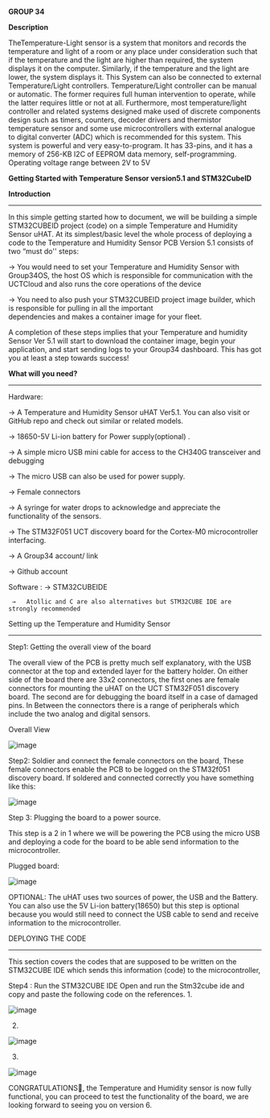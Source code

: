 **GROUP 34**

**Description**

TheTemperature-Light sensor is a system that monitors and records
the temperature and light of a room or any place under consideration such that if the
temperature and the light are higher than required, the system displays it on the
computer. Similarly, if the temperature and the light are lower, the system displays it.
This System can also be connected to external Temperature/Light controllers.
Temperature/Light controller can be manual or automatic. The former requires full
human intervention to operate, while the latter requires little or not at all.
Furthermore, most temperature/light controller and related systems designed make
used of discrete components design such as timers, counters, decoder drivers and
thermistor temperature sensor and some use microcontrollers with external analogue
to digital converter (ADC) which is recommended for this system.
This system is powerful and very easy-to-program. It has 33-pins, and it has a
memory of 256-KB I2C of EEPROM data memory, self-programming.
Operating voltage range between 2V to 5V

**Getting Started with Temperature Sensor version5.1 and STM32CubeID**

**Introduction**
_________________________________________________________________________________

In this simple getting started how to document, we will be building a simple STM32CUBEID project (code) on a simple Temperature and Humidity Sensor uHAT. At its simplest/basic level the whole process of deploying  a code to the Temperature and Humidity Sensor PCB Version 5.1 consists of two “must do'' steps:

→ You would need to set your Temperature and Humidity Sensor with Group34OS, the  host OS which is responsible for  communication with the UCTCloud and also runs the core operations of the device

→  You need to also push your STM32CUBEID project image builder, which is responsible for pulling in all the important   
   dependencies and makes a container image for your fleet.
   
A completion of these steps implies that your Temperature and humidity Sensor Ver 5.1 will start to download the container image, begin your application, and start sending logs to your Group34 dashboard. This has got you at least a step towards success!


**What will you need?**
__________________________________________________________________________________
Hardware:


→ A Temperature and Humidity Sensor uHAT Ver5.1. You can also visit or GitHub repo and check out similar or related
                models.
                
→  18650-5V Li-ion battery for Power supply(optional) .

→ A simple micro USB mini cable for access to the CH340G transceiver and debugging

→ The micro USB can also be used for power supply.

→ Female connectors 

→ A syringe for water drops to acknowledge and appreciate the functionality of the sensors.

→ The STM32F051 UCT discovery board for the Cortex-M0 microcontroller interfacing.

→ A Group34 account/ link

→ Github account   


Software :
    →  STM32CUBEIDE
    
     →   Atollic and C are also alternatives but STM32CUBE IDE are strongly recommended

Setting up the Temperature and Humidity Sensor
 _________________________________________________________

Step1: Getting the overall view of the board

The overall view of the PCB is pretty much self explanatory, with the USB connector at the top and extended layer for the battery holder. On either side of the board there are 33x2 connectors, the first ones are female connectors  for mounting the uHAT on the UCT STM32F051 discovery board. The second are for debugging the board itself in a case of damaged pins. In Between the connectors there is a range of peripherals which include the two analog and digital sensors.

Overall View

![image](https://user-images.githubusercontent.com/104798529/169913284-c4d1d511-424b-46f6-9c91-e4e7bc53d049.png)


Step2: Soldier and connect the female connectors on the board, These female connectors enable the PCB to be logged on the STM32f051 discovery board.
If soldered and connected correctly you have something like this: 

![image](https://user-images.githubusercontent.com/104798529/169913581-71daf7d9-c91e-494c-8bae-068c3ef2a72a.png)


Step 3: Plugging the board to a power source.

This step is a 2 in 1 where we will be powering the PCB using the micro USB and deploying a code for the board to be able send information to the microcontroller.

Plugged board:

![image](https://user-images.githubusercontent.com/104798529/169913617-b8e48cdd-e321-4dad-9b34-6c83d0465e83.png)


OPTIONAL:
The uHAT uses two sources of power, the USB and the Battery. You can also use the 5V Li-ion battery(18650)  but this step is optional because you would still need to connect the USB cable to send and receive information to the microcontroller. 

DEPLOYING THE CODE
________________________________________________________________________________________________________

This section covers the codes that are supposed to be written on the STM32CUBE IDE which sends this information (code) to the microcontroller, 

Step4 : Run the STM32CUBE IDE
Open and run the Stm32cube ide and copy and paste the following code on the references.
1.  

![image](https://user-images.githubusercontent.com/104798529/169913675-653ad4cf-55d7-4585-ab35-4ec0b90a3e93.png)

2.

![image](https://user-images.githubusercontent.com/104798529/169913738-c7c8b4e0-acc4-4bdf-848a-bd47e93eebc3.png)

3.

![image](https://user-images.githubusercontent.com/104798529/169913753-b95e6fff-f8db-4e82-b0e8-e606707c8348.png)

CONGRATULATIONS🥳, the Temperature and Humidity sensor is now fully functional, you can proceed to test the functionality of the board, we are looking forward to seeing you on version 6.



